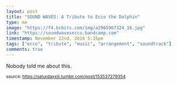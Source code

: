 ```yaml
---
layout: post
title: "SOUND WAVES: A Tribute to Ecco the Dolphin"
type: me
image: "https://f4.bcbits.com/img/a2965967324_16.jpg"
link: "https://soundwavesecco.bandcamp.com"
timestamp: November 22nd, 2016 5:35pm
tags: ["ecco", "tribute", "music", "arrangement", "soundtrack"]
comments: true
---
```

Nobody told me about this.
  
<small>source: https://saturdayxiii.tumblr.com/post/153537279354</small>
